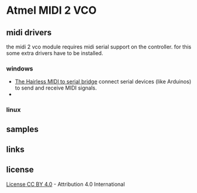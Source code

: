 # Atmel MIDI 2 VCO

## midi drivers

the midi 2 vco module requires midi serial support on the controller. for this some extra drivers have to be installed. 

### windows

* [The Hairless MIDI to serial bridge](http://projectgus.github.io/hairless-midiserial/) connect serial devices (like Arduinos) to send and receive MIDI signals.
* 

### linux

## samples

## links

## license

[License CC BY 4.0](http://creativecommons.org/licenses/by/4.0/) - Attribution 4.0 International
